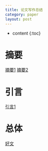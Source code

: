 ```yaml
---
title: 论文写作总结
category: paper
layout: post
---
```

* content
{:toc}

# 摘要
[摘要1](http://blog.sciencenet.cn/blog-39946-1072475.html)
[摘要2](https://www.howsci.com/tips-for-papers.html)

# 引言
[引言1](北京同道伟业体育科技有限公司)

# 总体
[好文](http://www.jzus.zju.edu.cn/download/write-chinese.pdf)
